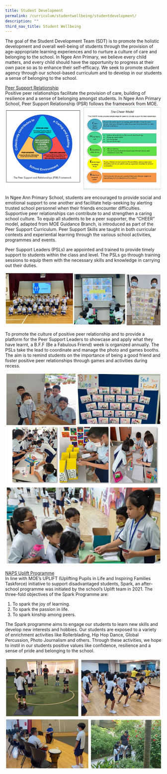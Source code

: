 ```yaml
---
title: Student Development
permalink: /curriculum/studentwellbeing/studentdevelopment/
description: ""
third_nav_title: Student Wellbeing
---
```

The goal of the Student Development Team (SDT) is to promote the holistic development and overall well-being of students through the provision of age-appropriate learning experiences and to nurture a culture of care and belonging to the school. In Ngee Ann Primary, we believe every child matters, and every child should have the opportunity to progress at their own pace so as to enhance their self-efficacy. We seek to promote student agency through our school-based curriculum and to develop in our students a sense of belonging to the school. 

<u>Peer Support Relationship</u>
<br>
Positive peer relationships facilitate the provision of care, building of resilience and a sense of belonging amongst students. In Ngee Ann Primary School, Peer Support Relationship (PSR) follows the framework from MOE.
<br>
![](/images/studentwellbeing1.JPG)

In Ngee Ann Primary School, students are encouraged to provide social and emotional support to one another and facilitate help-seeking by alerting trusted school personnel when their friends encounter difficulties. Supportive peer relationships can contribute to and strengthen a caring school culture.  To equip all students to be a peer supporter, the “CHEER” model, adapted from MOE Guidance Branch, is introduced as part of the Peer Support Curriculum. Peer Support Skills are taught in both curricular contexts and experiential learning through the various school activities, programmes and events.

Peer Support Leaders (PSLs) are appointed and trained to provide timely support to students within the class and level. The PSLs go through training sessions to equip them with the necessary skills and knowledge in carrying out their duties.

![](/images/studentwellbeing2.JPG)

To promote the culture of positive peer relationship and to provide a platform for the Peer Support Leaders to showcase and apply what they have learnt, a B.F.F (Be a Fabulous Friend) week is organized annually.  The PSLs take the lead to coordinate and manage the photo and games booths.  The aim is to remind students on the importance of being a good friend and foster positive peer relationships through games and activities during recess.

![](/images/studentwellbeing3.JPG)
<br>
![](/images/studentwellbeing4.JPG)

<u>NAPS Uplift Programme</u><br>
In line with MOE’s UPLIFT (Uplifting Pupils in Life and Inspiring Families Taskforce) initiative to support disadvantaged students, Spark, an after-school programme was initiated by the school’s Uplift team in 2021.  The three-fold objectives of the Spark Programme are: 

1. To spark the joy of learning. <br>
2. To spark the passion in life.<br>
3. To spark kinship among peers. <br>

The Spark programme aims to engage our students to learn new skills and develop new interests and hobbies.  Our students are exposed to a variety of enrichment activities like Rollerblading, Hip Hop Dance, Global Percussion, Photo Journalism and others.  Through these activities, we hope to instil in our students positive values like confidence, resilience and a sense of pride and belonging to the school.

![](/images/studentwellbeing5.JPG)
![](/images/studentwellbeing6.JPG)

